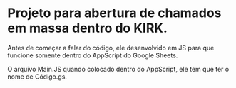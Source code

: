 # Projeto para abertura de chamados em massa dentro do KIRK.

Antes de começar a falar do código, ele desenvolvido em JS para que funcione somente dentro do AppScript do Google Sheets.

O arquivo Main.JS quando colocado dentro do AppScript, ele tem que ter o nome de Código.gs.

